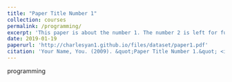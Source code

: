 ```yaml
---
title: "Paper Title Number 1"
collection: courses
permalink: /programming/
excerpt: 'This paper is about the number 1. The number 2 is left for future work.'
date: 2019-01-19
paperurl: 'http://charlesyan1.github.io/files/dataset/paper1.pdf'
citation: 'Your Name, You. (2009). &quot;Paper Title Number 1.&quot; <i>Journal 1</i>. 1(1).'
---
```

programming